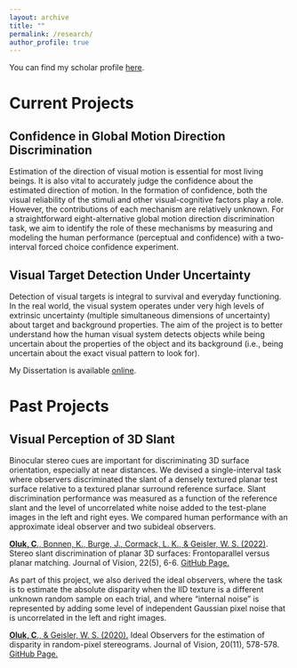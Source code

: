 ```yaml
---
layout: archive
title: ""
permalink: /research/
author_profile: true
---
```


You can find my scholar profile [here](https://scholar.google.com/citations?hl=en&user=NwCzTz8AAAAJ). 







Current Projects
======

Confidence in Global Motion Direction Discrimination 
------
Estimation of the direction of visual motion is essential for most living beings. It is also vital to accurately judge the confidence about the estimated direction of motion. In the formation of confidence, both the visual reliability of the stimuli and other visual-cognitive factors play a role. However, the contributions of each mechanism are relatively unknown. For a straightforward eight-alternative global motion direction discrimination task, we aim to identify the role of these mechanisms by measuring and modeling the human performance (perceptual and confidence) with a two-interval forced choice confidence experiment.


Visual Target Detection Under Uncertainty
------
Detection of visual targets is integral to survival and everyday functioning. In the real world, the visual system operates under very high levels of extrinsic uncertainty (multiple simultaneous dimensions of uncertainty) about target and background properties. The aim of the project is to better understand how the human visual system detects objects while being uncertain about the properties of the object and its background (i.e., being uncertain about the exact visual pattern to look for).

My Dissertation is available [online](https://repositories.lib.utexas.edu/handle/2152/115685).




Past Projects
======


Visual Perception of 3D Slant
------
Binocular stereo cues are important for discriminating 3D surface orientation, especially at near distances. We devised a single-interval task where observers discriminated the slant of a densely textured planar test surface relative to a textured planar surround reference surface. Slant discrimination performance was measured as a function of the reference slant and the level of uncorrelated white noise added to the test-plane images in the left and right eyes. We compared human performance with an approximate ideal observer and two subideal observers. 

[**Oluk, C**., Bonnen, K., Burge, J., Cormack, L. K., & Geisler, W. S. (2022)](https://jov.arvojournals.org/article.aspx?articleid=2778771). Stereo slant discrimination of planar 3D surfaces: Frontoparallel versus planar matching. Journal of Vision, 22(5), 6-6. [GitHub Page.](https://github.com/CanOluk/Stereo-Slant-Discrimination) 

As part of this project, we also derived the ideal observers, where the task is to estimate the absolute disparity when the IID texture is a different unknown random sample on each trial, and where “internal noise” is represented by adding some level of independent Gaussian pixel noise that is uncorrelated in the left and right images. 

[**Oluk, C**., & Geisler, W. S. (2020).](https://jov.arvojournals.org/article.aspx?articleid=2771656) Ideal Observers for the estimation of disparity in random-pixel stereograms. Journal of Vision, 20(11), 578-578. [GitHub Page.](https://github.com/CanOluk/OptimalDisparityEstimation) 






